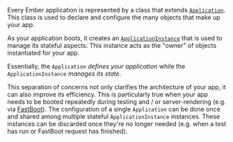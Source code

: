 Every Ember application is represented by a class that extends [`Application`](https://api.emberjs.com/ember/6.5.0/classes/Application).
This class is used to declare and configure the many objects that make up your app.

As your application boots,
it creates an [`ApplicationInstance`](https://api.emberjs.com/ember/6.5.0/classes/ApplicationInstance) that is used to manage its stateful aspects.
This instance acts as the "owner" of objects instantiated for your app.

Essentially, the `Application` *defines your application*
while the `ApplicationInstance` *manages its state*.

This separation of concerns not only clarifies the architecture of your app,
it can also improve its efficiency.
This is particularly true when your app needs to be booted repeatedly during testing
and / or server-rendering (e.g. via [FastBoot](https://github.com/tildeio/ember-cli-fastboot)).
The configuration of a single `Application` can be done once
and shared among multiple stateful `ApplicationInstance` instances.
These instances can be discarded once they're no longer needed
(e.g. when a test has run or FastBoot request has finished).
